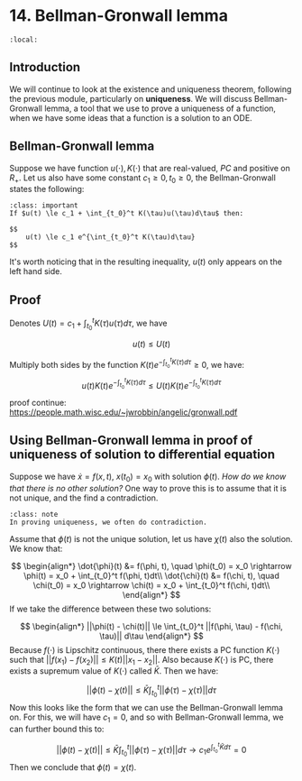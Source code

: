 # 14. Bellman-Gronwall lemma
```{contents}
:local:
```
## Introduction
We will continue to look at the existence and uniqueness theorem, following the previous module, particularly on **uniqueness**. We will discuss Bellman-Gronwall lemma, a tool that we use to prove a uniqueness of a function, when we have some ideas that a function is a solution to an ODE.

## Bellman-Gronwall lemma
Suppose we have function $u(\cdot), K(\cdot)$ that are real-valued, $PC$ and positive on $R_+$. Let us also have some constant $c_1 \ge 0, t_0 \ge 0$, the Bellman-Gronwall states the following:
```{admonition} Bellman-Gronwall lemma
:class: important
If $u(t) \le c_1 + \int_{t_0}^t K(\tau)u(\tau)d\tau$ then:

$$
    u(t) \le c_1 e^{\int_{t_0}^t K(\tau)d\tau}
$$
```
It's worth noticing that in the resulting inequality, $u(t)$ only appears on the left hand side.
## Proof
Denotes $U(t) = c_1 + \int_{t_0}^t K(\tau)u(\tau)d\tau$, we have 

$$
u(t) \le U(t)
$$

Multiply both sides by the function $K(t)e^{-\int_{t_0}^t K(\tau)d\tau} \ge 0$, we have:

$$
u(t)K(t)e^{-\int_{t_0}^t K(\tau)d\tau} \le U(t)K(t)e^{-\int_{t_0}^t K(\tau)d\tau}
$$

proof continue: https://people.math.wisc.edu/~jwrobbin/angelic/gronwall.pdf

## Using Bellman-Gronwall lemma in proof of uniqueness of solution to differential equation
Suppose we have $\dot{x} = f(x, t)$,  $x(t_0) = x_0$ with solution $\phi(t)$. *How do we know that there is no other solution?* One way to prove this is to assume that it is not unique, and the find a contradiction.

```{admonition} Proving uniqueness
:class: note
In proving uniqueness, we often do contradiction.
```

Assume that $\phi(t)$ is not the unique solution, let us have $\chi(t)$ also the solution. We know that:

$$
\begin{align*}
	\dot{\phi}(t) &= f(\phi, t), \quad \phi(t_0) = x_0 \rightarrow \phi(t) = x_0 + \int_{t_0}^t f(\phi, t)dt\\
	\dot{\chi}(t) &= f(\chi, t), \quad \chi(t_0) = x_0 \rightarrow \chi(t) = x_0 + \int_{t_0}^t f(\chi, t)dt\\
\end{align*}
$$
If we take the difference between these two solutions:

$$
\begin{align*}
	||\phi(t) - \chi(t)|| \le \int_{t_0}^t ||f(\phi, \tau) - f(\chi, \tau)|| d\tau
\end{align*}
$$
Because $f(\cdot)$ is Lipschitz  continuous, there there exists a PC function $K(\cdot)$ such that $||f(x_1) - f(x_2)|| \le K(t)||x_1 - x_2||$. Also because $K(\cdot)$ is PC, there exists a supremum value of $K(\cdot)$ called $\bar{K}$. Then we have:

$$
||\phi(t) - \chi(t)|| \le \bar{K} \int_{t_0}^t||\phi(\tau) - \chi(\tau)|| d\tau
$$
Now this looks like the form that we can use the Bellman-Gronwall lemma on. For this, we will have $c_1=0$, and so with Bellman-Gronwall lemma, we can further bound this to:

$$
||\phi(t) - \chi(t)|| \le \bar{K} \int_{t_0}^t||\phi(\tau) - \chi(\tau)|| d\tau \rightarrow c_1 e^{\int_{t_0}^t \bar{K} d\tau} = 0
$$
Then we conclude that $\phi(t) = \chi(t)$.


